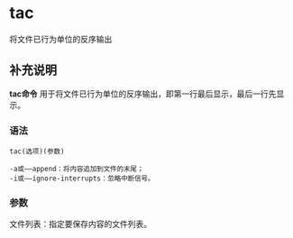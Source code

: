 tac
===

将文件已行为单位的反序输出

## 补充说明

**tac命令** 用于将文件已行为单位的反序输出，即第一行最后显示，最后一行先显示。

### 语法  

```
tac(选项)(参数)
```

  

```
-a或——append：将内容追加到文件的末尾；
-i或——ignore-interrupts：忽略中断信号。
```

### 参数  

文件列表：指定要保存内容的文件列表。


